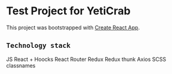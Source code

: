 # Test Project for YetiCrab

This project was bootstrapped with [Create React App](https://github.com/facebook/create-react-app).

## `Technology stack`

JS
React + Hoocks
React Router
Redux
Redux thunk
Axios
SCSS
classnames

